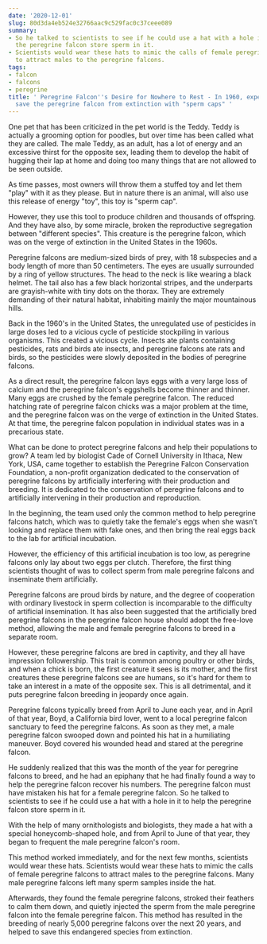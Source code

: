```yaml
---
date: '2020-12-01'
slug: 80d3da4eb524e32766aac9c529fac0c37ceee089
summary:
- So he talked to scientists to see if he could use a hat with a hole in it to help
  the peregrine falcon store sperm in it.
- Scientists would wear these hats to mimic the calls of female peregrine falcons
  to attract males to the peregrine falcons.
tags:
- falcon
- falcons
- peregrine
title: ' Peregrine Falcon''s Desire for Nowhere to Rest - In 1960, experts helped
  save the peregrine falcon from extinction with "sperm caps" '
---
```


 One pet that has been criticized in the pet world is the Teddy. Teddy is actually a grooming option for poodles, but over time has been called what they are called. The male Teddy, as an adult, has a lot of energy and an excessive thirst for the opposite sex, leading them to develop the habit of hugging their lap at home and doing too many things that are not allowed to be seen outside.

As time passes, most owners will throw them a stuffed toy and let them "play" with it as they please. But in nature there is an animal, will also use this release of energy "toy", this toy is "sperm cap".

However, they use this tool to produce children and thousands of offspring. And they have also, by some miracle, broken the reproductive segregation between "different species". This creature is the peregrine falcon, which was on the verge of extinction in the United States in the 1960s.

Peregrine falcons are medium-sized birds of prey, with 18 subspecies and a body length of more than 50 centimeters. The eyes are usually surrounded by a ring of yellow structures. The head to the neck is like wearing a black helmet. The tail also has a few black horizontal stripes, and the underparts are grayish-white with tiny dots on the thorax. They are extremely demanding of their natural habitat, inhabiting mainly the major mountainous hills.

Back in the 1960's in the United States, the unregulated use of pesticides in large doses led to a vicious cycle of pesticide stockpiling in various organisms. This created a vicious cycle. Insects ate plants containing pesticides, rats and birds ate insects, and peregrine falcons ate rats and birds, so the pesticides were slowly deposited in the bodies of peregrine falcons.

As a direct result, the peregrine falcon lays eggs with a very large loss of calcium and the peregrine falcon's eggshells become thinner and thinner. Many eggs are crushed by the female peregrine falcon. The reduced hatching rate of peregrine falcon chicks was a major problem at the time, and the peregrine falcon was on the verge of extinction in the United States. At that time, the peregrine falcon population in individual states was in a precarious state.

What can be done to protect peregrine falcons and help their populations to grow? A team led by biologist Cade of Cornell University in Ithaca, New York, USA, came together to establish the Peregrine Falcon Conservation Foundation, a non-profit organization dedicated to the conservation of peregrine falcons by artificially interfering with their production and breeding. It is dedicated to the conservation of peregrine falcons and to artificially intervening in their production and reproduction.

In the beginning, the team used only the common method to help peregrine falcons hatch, which was to quietly take the female's eggs when she wasn't looking and replace them with fake ones, and then bring the real eggs back to the lab for artificial incubation.

However, the efficiency of this artificial incubation is too low, as peregrine falcons only lay about two eggs per clutch. Therefore, the first thing scientists thought of was to collect sperm from male peregrine falcons and inseminate them artificially.

Peregrine falcons are proud birds by nature, and the degree of cooperation with ordinary livestock in sperm collection is incomparable to the difficulty of artificial insemination. It has also been suggested that the artificially bred peregrine falcons in the peregrine falcon house should adopt the free-love method, allowing the male and female peregrine falcons to breed in a separate room.

However, these peregrine falcons are bred in captivity, and they all have impression followership. This trait is common among poultry or other birds, and when a chick is born, the first creature it sees is its mother, and the first creatures these peregrine falcons see are humans, so it's hard for them to take an interest in a mate of the opposite sex. This is all detrimental, and it puts peregrine falcon breeding in jeopardy once again.

Peregrine falcons typically breed from April to June each year, and in April of that year, Boyd, a California bird lover, went to a local peregrine falcon sanctuary to feed the peregrine falcons. As soon as they met, a male peregrine falcon swooped down and pointed his hat in a humiliating maneuver. Boyd covered his wounded head and stared at the peregrine falcon.

He suddenly realized that this was the month of the year for peregrine falcons to breed, and he had an epiphany that he had finally found a way to help the peregrine falcon recover his numbers. The peregrine falcon must have mistaken his hat for a female peregrine falcon. So he talked to scientists to see if he could use a hat with a hole in it to help the peregrine falcon store sperm in it.

With the help of many ornithologists and biologists, they made a hat with a special honeycomb-shaped hole, and from April to June of that year, they began to frequent the male peregrine falcon's room.

This method worked immediately, and for the next few months, scientists would wear these hats. Scientists would wear these hats to mimic the calls of female peregrine falcons to attract males to the peregrine falcons. Many male peregrine falcons left many sperm samples inside the hat.

Afterwards, they found the female peregrine falcons, stroked their feathers to calm them down, and quietly injected the sperm from the male peregrine falcon into the female peregrine falcon. This method has resulted in the breeding of nearly 5,000 peregrine falcons over the next 20 years, and helped to save this endangered species from extinction.

 
        